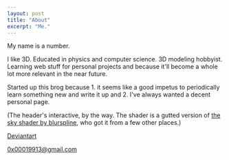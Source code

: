 ```yaml
---
layout: post
title: "About"
excerpt: "Me."
---
```


My name is a number.

I like 3D. Educated in physics and computer science. 3D modeling hobbyist. Learning web stuff for personal projects and because it'll become a whole lot more relevant in the near future.

Started up this brog because 1. it seems like a good impetus to periodically learn something new and write it up and 2. I've always wanted a decent personal page.

(The header's interactive, by the way. The shader is a gutted version of <a href="https://threejs.org/examples/webgl_shaders_sky.html">the sky shader by blurspline</a>, who got it from a few other places.)

<a href="http://0x00019913.deviantart.com/">Deviantart</a>

0x00019913@gmail.com
